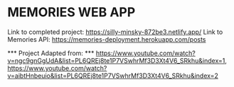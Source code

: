 # MEMORIES WEB APP
Link to completed project: https://silly-minsky-872be3.netlify.app/
Link to Memories API: https://memories-deployment.herokuapp.com/posts

*** Project Adapted from: *** https://www.youtube.com/watch?v=ngc9gnGgUdA&list=PL6QREj8te1P7VSwhrMf3D3Xt4V6_SRkhu&index=1, https://www.youtube.com/watch?v=aibtHnbeuio&list=PL6QREj8te1P7VSwhrMf3D3Xt4V6_SRkhu&index=2
